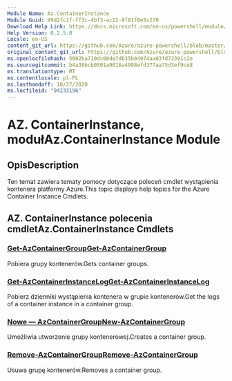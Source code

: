 ```yaml
---
Module Name: Az.ContainerInstance
Module Guid: 99d2fc1f-ff3c-4bf3-ac22-8f81f0e5c279
Download Help Link: https://docs.microsoft.com/en-us/powershell/module/az.containerinstance
Help Version: 0.2.5.0
Locale: en-US
content_git_url: https://github.com/Azure/azure-powershell/blob/master/src/ContainerInstance/ContainerInstance/help/Az.ContainerInstance.md
original_content_git_url: https://github.com/Azure/azure-powershell/blob/master/src/ContainerInstance/ContainerInstance/help/Az.ContainerInstance.md
ms.openlocfilehash: 5002ba710dc08de7db35b04974aa03fd72391c2e
ms.sourcegitcommit: b4a38bcb0501a9016a4998efd377aa75d3ef9ce8
ms.translationtype: MT
ms.contentlocale: pl-PL
ms.lasthandoff: 10/27/2020
ms.locfileid: "94233196"
---
```

# <span data-ttu-id="6342c-101">AZ. ContainerInstance, moduł</span><span class="sxs-lookup"><span data-stu-id="6342c-101">Az.ContainerInstance Module</span></span>
## <span data-ttu-id="6342c-102">Opis</span><span class="sxs-lookup"><span data-stu-id="6342c-102">Description</span></span>
<span data-ttu-id="6342c-103">Ten temat zawiera tematy pomocy dotyczące poleceń cmdlet wystąpienia kontenera platformy Azure.</span><span class="sxs-lookup"><span data-stu-id="6342c-103">This topic displays help topics for the Azure Container Instance Cmdlets.</span></span>

## <span data-ttu-id="6342c-104">AZ. ContainerInstance polecenia cmdlet</span><span class="sxs-lookup"><span data-stu-id="6342c-104">Az.ContainerInstance Cmdlets</span></span>
### [<span data-ttu-id="6342c-105">Get-AzContainerGroup</span><span class="sxs-lookup"><span data-stu-id="6342c-105">Get-AzContainerGroup</span></span>](Get-AzContainerGroup.md)
<span data-ttu-id="6342c-106">Pobiera grupy kontenerów.</span><span class="sxs-lookup"><span data-stu-id="6342c-106">Gets container groups.</span></span>

### [<span data-ttu-id="6342c-107">Get-AzContainerInstanceLog</span><span class="sxs-lookup"><span data-stu-id="6342c-107">Get-AzContainerInstanceLog</span></span>](Get-AzContainerInstanceLog.md)
<span data-ttu-id="6342c-108">Pobierz dzienniki wystąpienia kontenera w grupie kontenerów.</span><span class="sxs-lookup"><span data-stu-id="6342c-108">Get the logs of a container instance in a container group.</span></span>

### [<span data-ttu-id="6342c-109">Nowe — AzContainerGroup</span><span class="sxs-lookup"><span data-stu-id="6342c-109">New-AzContainerGroup</span></span>](New-AzContainerGroup.md)
<span data-ttu-id="6342c-110">Umożliwia utworzenie grupy kontenerowej.</span><span class="sxs-lookup"><span data-stu-id="6342c-110">Creates a container group.</span></span>

### [<span data-ttu-id="6342c-111">Remove-AzContainerGroup</span><span class="sxs-lookup"><span data-stu-id="6342c-111">Remove-AzContainerGroup</span></span>](Remove-AzContainerGroup.md)
<span data-ttu-id="6342c-112">Usuwa grupę kontenerów.</span><span class="sxs-lookup"><span data-stu-id="6342c-112">Removes a container group.</span></span>

